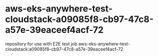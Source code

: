 # aws-eks-anywhere-test-cloudstack-a09085f8-cb97-47c8-a57e-39eaceef4acf-72
repository for use with E2E test job aws-eks-anywhere-test-cloudstack:a09085f8-cb97-47c8-a57e-39eaceef4acf-72
